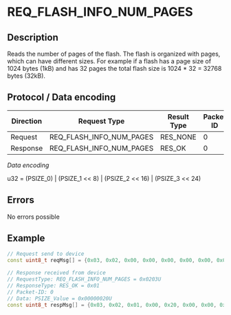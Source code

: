 # REQ_FLASH_INFO_NUM_PAGES

## Description


Reads the number of pages of the flash.
The flash is organized with pages, which can have different sizes. 
For example if a flash has a page size of 1024 bytes (1kB) and has 32 pages the total flash size is 1024 * 32 = 32768 bytes (32kB).

## Protocol / Data encoding

| Direction | Request Type | Result Type | Packet ID | Data[0] | Data[1] | Data[2] | Data [3] |
|-|-|-|-|-|-|-|-|
|Request|REQ_FLASH_INFO_NUM_PAGES|RES_NONE|0|-|-|-|-|
|Response|REQ_FLASH_INFO_NUM_PAGES|RES_OK|0|PSIZE_W0|PSIZE_1|PSIZE_2|PSIZE_3|

*Data encoding*

u32 = (PSIZE_0) | (PSIZE_1 << 8) | (PSIZE_2 << 16) | (PSIZE_3 << 24)

## Errors

No errors possible

## Example
 
```C++
// Request send to device
const uint8_t reqMsg[] = {0x03, 0x02, 0x00, 0x00, 0x00, 0x00, 0x00, 0x00};

// Response received from device
// RequestType: REQ_FLASH_INFO_NUM_PAGES = 0x0203U
// ResponseType: RES_OK = 0x01
// Packet-ID: 0
// Data: PSIZE_Value = 0x00000020U
const uint8_t respMsg[] = {0x03, 0x02, 0x01, 0x00, 0x20, 0x00, 0x00, 0x00};

```